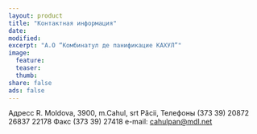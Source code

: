 ```yaml
---
layout: product
title: "Контактная информация"
date: 
modified: 
excerpt: "А.О “Комбинатул де панификацие КАХУЛ”"
image:
  feature:
  teaser:
  thumb:
share: false
ads: false
---
```


Адресс
R. Moldova, 3900, m.Cahul, srt Păcii,
Телефоны
(373 39) 20872
26837 
22178
Факс
(373 39) 27418
e-mail: cahulpan@mdl.net
